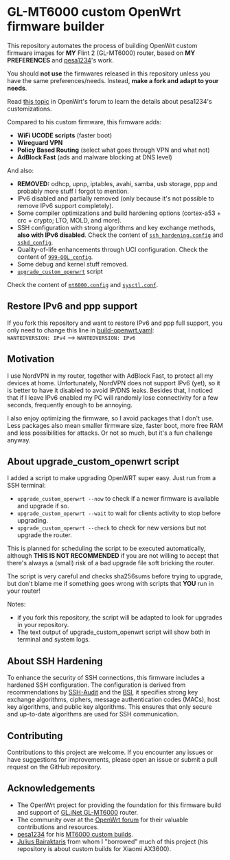# GL-MT6000 custom OpenWrt firmware builder

This repository automates the process of building OpenWrt custom firmware images for **MY** Flint 2 (GL-MT6000) router, based on **MY PREFERENCES** and [pesa1234](https://github.com/pesa1234)'s work.

You should **not use** the firmwares released in this repository unless you have the same preferences/needs.
Instead, **make a fork and adapt to your needs**.

Read [this topic](https://forum.openwrt.org/t/mt6000-custom-build-with-luci-and-some-optimization-kernel-6-12-x/185241) in OpenWrt's forum to learn the details about pesa1234's customizations.

Compared to his custom firmware, this firmware adds:
- **WiFi UCODE scripts** (faster boot)
- **Wireguard VPN**
- **Policy Based Routing** (select what goes through VPN and what not)
- **AdBlock Fast** (ads and malware blocking at DNS level)

And also:
- **REMOVED:** odhcp, upnp, iptables, avahi, samba, usb storage, ppp and probably more stuff I forgot to mention.
- IPv6 disabled and partially removed (only because it's not possible to remove IPv6 support completely).
- Some compiler optimizations and build hardening options (cortex-a53 + crc + crypto; LTO, MOLD, and more).
- SSH configuration with strong algorithms and key exchange methods, **also with IPv6 disabled**. Check the content of [`ssh_hardening.config`](IPv4/files/etc/ssh/sshd_config.d/ssh_hardening.conf) and [`sshd_config`](IPv4/files/etc/sshd_config).
- Quality-of-life enhancements through UCI configuration. Check the content of [`999-QOL_config`](IPv4/files/etc/uci-defaults/999-QOL_config).
- Some debug and kernel stuff removed.
- [`upgrade_custom_openwrt`](IPv4/files/usr/bin/upgrade_custom_openwrt) script

Check the content of [`mt6000.config`](IPv4/mt6000.config) and [`sysctl.conf`](IPv4/files/etc/sysctl.conf).



## Restore IPv6 and ppp support

If you fork this repository and want to restore IPv6 and ppp full support, you only need to change this line in [build-openwrt.yaml](.github/workflows/build-openwrt.yaml):  
`WANTEDVERSION: IPv4` --> `WANTEDVERSION: IPv6`



## Motivation

I use NordVPN in my router, together with AdBlock Fast, to protect all my devices at home.
Unfortunately, NordVPN does not support IPv6 (yet), so it is better to have it disabled to avoid IP/DNS leaks. Besides that, I noticed that if I leave IPv6 enabled my PC will randomly lose connectivity for a few seconds, frequently enough to be annoying.

I also enjoy optimizing the firmware, so I avoid packages that I don't use. Less packages also mean smaller firmware size, faster boot, more free RAM and less possibilities for attacks. Or not so much, but it's a fun challenge anyway.



## About upgrade_custom_openwrt script

I added a script to make upgrading OpenWRT super easy. Just run from a SSH terminal:
- `upgrade_custom_openwrt --now` to check if a newer firmware is available and upgrade if so.
- `upgrade_custom_openwrt --wait` to wait for clients activity to stop before upgrading.
- `upgrade_custom_openwrt --check` to check for new versions but not upgrade the router.

This is planned for scheduling the script to be executed automatically, although **THIS IS NOT RECOMMENDED** if you are not willing to accept that there's always a (small) risk of a bad upgrade file soft bricking the router.

The script is very careful and checks sha256sums before trying to upgrade, but don't blame me if something goes wrong with scripts that **YOU** run in your router!

Notes:
- if you fork this repository, the script will be adapted to look for upgrades in your repository.
- The text output of upgrade_custom_openwrt script will show both in terminal and system logs.



## About SSH Hardening

To enhance the security of SSH connections, this firmware includes a hardened SSH configuration. The configuration is derived from recommendations by [SSH-Audit](https://github.com/jtesta/ssh-audit) and the [BSI](https://www.bsi.bund.de/), it specifies strong key exchange algorithms, ciphers, message authentication codes (MACs), host key algorithms, and public key algorithms. This ensures that only secure and up-to-date algorithms are used for SSH communication.



## Contributing

Contributions to this project are welcome. If you encounter any issues or have suggestions for improvements, please open an issue or submit a pull request on the GitHub repository.



## Acknowledgements

- The OpenWrt project for providing the foundation for this firmware build and support of [GL.iNet GL-MT6000](https://openwrt.org/toh/gl.inet/gl-mt6000) router.
- The community over at the [OpenWrt forum](https://forum.openwrt.org/t/mt6000-custom-build-with-luci-and-some-optimization-kernel-6-12-x/185241) for their valuable contributions and resources. 
- [pesa1234](https://github.com/pesa1234) for his [MT6000 custom builds](https://github.com/pesa1234/MT6000_cust_build).
- [Julius Bairaktaris](https://github.com/JuliusBairaktaris/Qualcommax_NSS_Builder) from whom I "borrowed" much of this project (his repository is about custom builds for Xiaomi AX3600).
